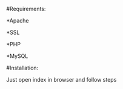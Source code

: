 
#Requirements:

*Apache

*SSL

*PHP 

*MySQL


#Installation:

Just open index in browser and follow steps
